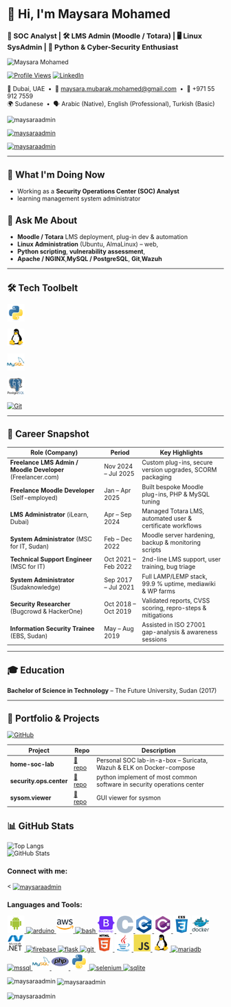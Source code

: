 # 👋 Hi, I'm Maysara Mohamed  
### 🔐 SOC Analyst | 🛠️ LMS Admin (Moodle / Totara) | 🖥️ Linux SysAdmin | 🐍 Python & Cyber-Security Enthusiast  

![Maysara Mohamed](_.jpeg)   <!-- add your own photo or remove the line -->

[![Profile Views](https://komarev.com/ghpvc/?username=maysaraadmin&label=Profile%20views&color=0e75b6&style=flat)](https://github.com/maysaraadmin)
[![LinkedIn](https://img.shields.io/badge/LinkedIn-0077B5?style=for-the-badge&logo=linkedin&logoColor=white)](https://www.linkedin.com/in/maysaranalyst)

📍 Dubai, UAE &nbsp;•&nbsp; 📧 maysara.mubarak.mohamed@gmail.com &nbsp;•&nbsp; 📱 +971 55 912 7559  
🌍 Sudanese &nbsp;•&nbsp; 🗣️ Arabic (Native), English (Professional), Turkish (Basic)




<p align="left"> <img src="https://komarev.com/ghpvc/?username=maysaraadmin&label=Profile%20views&color=0e75b6&style=flat" alt="maysaraadmin" /> </p>

<p align="left"> <a href="https://github.com/ryo-ma/github-profile-trophy"><img src="https://github-profile-trophy.vercel.app/?username=maysaraadmin" alt="maysaraadmin" /></a> </p>

<p align="left"> <a href="https://twitter.com/maysaraadmin" target="blank"><img src="https://img.shields.io/twitter/follow/maysaraadmin?logo=twitter&style=for-the-badge" alt="maysaraadmin" /></a> </p>

---

## 🚀 What I'm Doing Now
- Working as a **Security Operations Center (SOC) Analyst**
- learning management system administrator 

## 💬 Ask Me About
- **Moodle / Totara** LMS deployment, plug-in dev & automation
- **Linux Administration** (Ubuntu, AlmaLinux) – web, 
- **Python scripting**, **vulnerability assessment**, 
- **Apache / NGINX**,**MySQL / PostgreSQL**, **Git**,**Wazuh**

---

## 🛠️ Tech Toolbelt
<a href="https://www.python.org" target="_blank"><img src="https://raw.githubusercontent.com/devicons/devicon/master/icons/python/python-original.svg" width="40" height="40" alt="Python"/></a>

<a href="https://www.linux.org" target="_blank"><img src="https://raw.githubusercontent.com/devicons/devicon/master/icons/linux/linux-original.svg" width="40" height="40" alt="Linux"/></a>

<a href="https://www.mysql.com" target="_blank"><img src="https://raw.githubusercontent.com/devicons/devicon/master/icons/mysql/mysql-original-wordmark.svg" width="40" height="40" alt="MySQL"/></a>

<a href="https://www.postgresql.org" target="_blank"><img src="https://raw.githubusercontent.com/devicons/devicon/master/icons/postgresql/postgresql-original-wordmark.svg" width="40" height="40" alt="PostgreSQL"/></a>

<a href="https://git-scm.com" target="_blank"><img src="https://www.vectorlogo.zone/logos/git-scm/git-scm-icon.svg" width="40" height="40" alt="Git"/></a>


---

## 📄 Career Snapshot
| Role (Company) | Period | Key Highlights |
|---|---|---|
| **Freelance LMS Admin / Moodle Developer** (Freelancer.com) | Nov 2024 – Jul 2025 | Custom plug-ins, secure version upgrades, SCORM packaging |
| **Freelance Moodle Developer** (Self-employed) | Jan – Apr 2025 | Built bespoke Moodle plug-ins, PHP & MySQL tuning |
| **LMS Administrator** (iLearn, Dubai) | Apr – Sep 2024 | Managed Totara LMS, automated user & certificate workflows |
| **System Administrator** (MSC for IT, Sudan) | Feb – Dec 2022 | Moodle server hardening, backup & monitoring scripts |
| **Technical Support Engineer** (MSC for IT) | Oct 2021 – Feb 2022 | 2nd-line LMS support, user training, bug triage |
| **System Administrator** (Sudaknowledge) | Sep 2017 – Jul 2021 | Full LAMP/LEMP stack, 99.9 % uptime, mediawiki & WP farms |
| **Security Researcher** (Bugcrowd & HackerOne) | Oct 2018 – Oct 2019 | Validated reports, CVSS scoring, repro-steps & mitigations |
| **Information Security Trainee** (EBS, Sudan) | May – Aug 2019 | Assisted in ISO 27001 gap-analysis & awareness sessions |

---

## 🎓 Education
**Bachelor of Science in Technology** – The Future University, Sudan (2017)

---
 

## 📂 Portfolio & Projects
[![GitHub](https://img.shields.io/badge/GitHub-100000?style=for-the-badge&logo=github&logoColor=white)](https://github.com/maysaraadmin)

| Project | Repo | Description |
|---------|------|-------------|
| **home-soc-lab** | [🔗 repo](https://github.com/maysaraadmin/home-soc-lab) | Personal SOC lab-in-a-box – Suricata, Wazuh & ELK on Docker-compose |
| **security.ops.center** | [🔗 repo](https://github.com/maysaraadmin/security.ops.center) |  python implement of most common software in security operations center  |
| **sysom.viewer** | [🔗 repo](https://github.com/maysaraadmin/sysom.viewer) | GUI viewer for sysmon |
 

## 📊 GitHub Stats
![Top Langs](https://github-readme-stats.vercel.app/api/top-langs?username=maysaraadmin&show_icons=true&locale=en&layout=compact)  
![GitHub Stats](https://github-readme-stats.vercel.app/api?username=maysaraadmin&show_icons=true&locale=en)  



<h3 align="left">Connect with me:</h3>
<p align="left">
<
<a href="https://linkedin.com/in/maysaranalyst)" target="blank"><img align="center" src="https://raw.githubusercontent.com/rahuldkjain/github-profile-readme-generator/master/src/images/icons/Social/linked-in-alt.svg" alt="maysaraadmin" height="30" width="40" /></a>
</p>

<h3 align="left">Languages and Tools:</h3>
<p align="left"> <a href="https://developer.android.com" target="_blank" rel="noreferrer"> <img src="https://raw.githubusercontent.com/devicons/devicon/master/icons/android/android-original-wordmark.svg" alt="android" width="40" height="40"/> </a> <a href="https://www.arduino.cc/" target="_blank" rel="noreferrer"> <img src="https://cdn.worldvectorlogo.com/logos/arduino-1.svg" alt="arduino" width="40" height="40"/> </a> <a href="https://aws.amazon.com" target="_blank" rel="noreferrer"> <img src="https://raw.githubusercontent.com/devicons/devicon/master/icons/amazonwebservices/amazonwebservices-original-wordmark.svg" alt="aws" width="40" height="40"/> </a> <a href="https://www.gnu.org/software/bash/" target="_blank" rel="noreferrer"> <img src="https://www.vectorlogo.zone/logos/gnu_bash/gnu_bash-icon.svg" alt="bash" width="40" height="40"/> </a> <a href="https://getbootstrap.com" target="_blank" rel="noreferrer"> <img src="https://raw.githubusercontent.com/devicons/devicon/master/icons/bootstrap/bootstrap-plain-wordmark.svg" alt="bootstrap" width="40" height="40"/> </a> <a href="https://www.cprogramming.com/" target="_blank" rel="noreferrer"> <img src="https://raw.githubusercontent.com/devicons/devicon/master/icons/c/c-original.svg" alt="c" width="40" height="40"/> </a> <a href="https://www.w3schools.com/cpp/" target="_blank" rel="noreferrer"> <img src="https://raw.githubusercontent.com/devicons/devicon/master/icons/cplusplus/cplusplus-original.svg" alt="cplusplus" width="40" height="40"/> </a> <a href="https://www.w3schools.com/cs/" target="_blank" rel="noreferrer"> <img src="https://raw.githubusercontent.com/devicons/devicon/master/icons/csharp/csharp-original.svg" alt="csharp" width="40" height="40"/> </a> <a href="https://www.w3schools.com/css/" target="_blank" rel="noreferrer"> <img src="https://raw.githubusercontent.com/devicons/devicon/master/icons/css3/css3-original-wordmark.svg" alt="css3" width="40" height="40"/> </a> <a href="https://www.docker.com/" target="_blank" rel="noreferrer"> <img src="https://raw.githubusercontent.com/devicons/devicon/master/icons/docker/docker-original-wordmark.svg" alt="docker" width="40" height="40"/> </a> <a href="https://dotnet.microsoft.com/" target="_blank" rel="noreferrer"> <img src="https://raw.githubusercontent.com/devicons/devicon/master/icons/dot-net/dot-net-original-wordmark.svg" alt="dotnet" width="40" height="40"/> </a> <a href="https://firebase.google.com/" target="_blank" rel="noreferrer"> <img src="https://www.vectorlogo.zone/logos/firebase/firebase-icon.svg" alt="firebase" width="40" height="40"/> </a> <a href="https://flask.palletsprojects.com/" target="_blank" rel="noreferrer"> <img src="https://www.vectorlogo.zone/logos/pocoo_flask/pocoo_flask-icon.svg" alt="flask" width="40" height="40"/> </a> <a href="https://git-scm.com/" target="_blank" rel="noreferrer"> <img src="https://www.vectorlogo.zone/logos/git-scm/git-scm-icon.svg" alt="git" width="40" height="40"/> </a> <a href="https://www.w3.org/html/" target="_blank" rel="noreferrer"> <img src="https://raw.githubusercontent.com/devicons/devicon/master/icons/html5/html5-original-wordmark.svg" alt="html5" width="40" height="40"/> </a> <a href="https://www.java.com" target="_blank" rel="noreferrer"> <img src="https://raw.githubusercontent.com/devicons/devicon/master/icons/java/java-original.svg" alt="java" width="40" height="40"/> </a> <a href="https://developer.mozilla.org/en-US/docs/Web/JavaScript" target="_blank" rel="noreferrer"> <img src="https://raw.githubusercontent.com/devicons/devicon/master/icons/javascript/javascript-original.svg" alt="javascript" width="40" height="40"/> </a> <a href="https://www.linux.org/" target="_blank" rel="noreferrer"> <img src="https://raw.githubusercontent.com/devicons/devicon/master/icons/linux/linux-original.svg" alt="linux" width="40" height="40"/> </a> <a href="https://mariadb.org/" target="_blank" rel="noreferrer"> <img src="https://www.vectorlogo.zone/logos/mariadb/mariadb-icon.svg" alt="mariadb" width="40" height="40"/> </a> <a href="https://www.microsoft.com/en-us/sql-server" target="_blank" rel="noreferrer"> <img src="https://www.svgrepo.com/show/303229/microsoft-sql-server-logo.svg" alt="mssql" width="40" height="40"/> </a> <a href="https://www.mysql.com/" target="_blank" rel="noreferrer"> <img src="https://raw.githubusercontent.com/devicons/devicon/master/icons/mysql/mysql-original-wordmark.svg" alt="mysql" width="40" height="40"/> </a> <a href="https://www.php.net" target="_blank" rel="noreferrer"> <img src="https://raw.githubusercontent.com/devicons/devicon/master/icons/php/php-original.svg" alt="php" width="40" height="40"/> </a> <a href="https://www.python.org" target="_blank" rel="noreferrer"> <img src="https://raw.githubusercontent.com/devicons/devicon/master/icons/python/python-original.svg" alt="python" width="40" height="40"/> </a> <a href="https://www.selenium.dev" target="_blank" rel="noreferrer"> <img src="https://raw.githubusercontent.com/detain/svg-logos/780f25886640cef088af994181646db2f6b1a3f8/svg/selenium-logo.svg" alt="selenium" width="40" height="40"/> </a> <a href="https://www.sqlite.org/" target="_blank" rel="noreferrer"> <img src="https://www.vectorlogo.zone/logos/sqlite/sqlite-icon.svg" alt="sqlite" width="40" height="40"/> </a> </p>

<p><img align="left" src="https://github-readme-stats.vercel.app/api/top-langs?username=maysaraadmin&show_icons=true&locale=en&layout=compact" alt="maysaraadmin" /></p>

<p>&nbsp;<img align="center" src="https://github-readme-stats.vercel.app/api?username=maysaraadmin&show_icons=true&locale=en" alt="maysaraadmin" /></p>

<p><img align="center" src="https://github-readme-streak-stats.herokuapp.com/?user=maysaraadmin&" alt="maysaraadmin" /></p>
